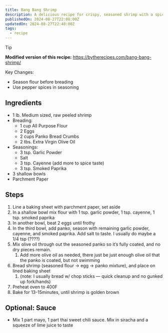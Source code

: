 ```yaml
---
title: Bang Bang Shrimp
description: A delicious recipe for crispy, seasoned shrimp with a spicy sauce.
publishedOn: 2024-08-27T22:08:00Z
updatedOn: 2024-08-27T22:48:00Z
tags:
  - recipe
---
```


> [!TIP]
> **Modified version of this recipe:**
> <https://bytherecipes.com/bang-bang-shrimp/>
>
> Key Changes:
>
> - Season flour before breading
> - Use pepper spices in seasoning


## Ingredients

- 1 lb. Medium sized, raw peeled shrimp
- Breading:
  - 1 cup All Purpose Flour
  - 2 Eggs
  - 2 cups Panko Bread Crumbs
  - 2 tbs. Extra Virgin Olive Oil
- Seasonings:
  - 3 tsp. Garlic Powder
  - Salt
  - 3 tsp. Cayenne (add more to spice taste)
  - 3 tsp. Smoked Paprika
- 3 shallow bowls
- Parchment Paper


## Steps

1. Line a baking sheet with parchment paper, set aside
2. In a shallow bowl mix flour with 1 tsp. garlic powder, 1 tsp. cayenne, 1 tsp. smoked paprika
3. In another bowl, beat 2 eggs until frothy
4. In the third bowl, add panko, season with remaining garlic powder, cayenne, and smoked paprika. Add salt to taste. I usually do maybe a 1/4 tsp (????)
5. Mix olive oil through out the seasoned panko so it’s fully coated, and no dry pieces remain.
    1. Add more olive oil as needed, there just be just enough olive oil that the panko is coated, but not swimming
6. Bread shrimp (seasoned flour → egg → panko mixture), and place on lined baking sheet
    1. (note: I usually bread w/ chop sticks — quick cleanup and no gunked up fork/hands)
7. Preheat oven to 400F
8. Bake for 13-15minutes, until shrimp is golden brown


## Optional: Sauce

- Mix 1 part mayo, 1 part thai sweet chili sauce. Mix in siracha and a squeeze of lime juice to taste
